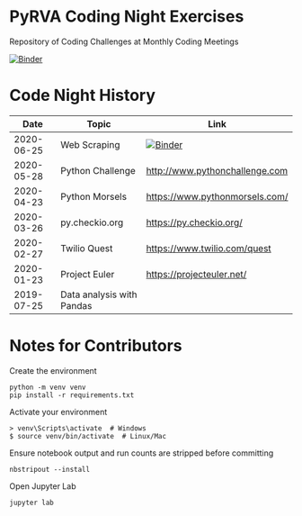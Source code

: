 # PyRVA Coding Night Exercises
Repository of Coding Challenges at Monthly Coding Meetings

[![Binder](https://mybinder.org/badge_logo.svg)](https://mybinder.org/v2/gh/pyrva/coding_night/master)

# Code Night History

Date | Topic | Link
---|---|---
2020-06-25 | Web Scraping | [![Binder](https://mybinder.org/badge_logo.svg)](https://mybinder.org/v2/gh/pyrva/coding_night/master?filepath=2020-06-25/Challenge.ipynb)
2020-05-28 | Python Challenge | http://www.pythonchallenge.com
2020-04-23 | Python Morsels | https://www.pythonmorsels.com/
2020-03-26 | py.checkio.org | https://py.checkio.org/
2020-02-27 | Twilio Quest | https://www.twilio.com/quest
2020-01-23 | Project Euler | https://projecteuler.net/
2019-07-25 | Data analysis with Pandas | 

# Notes for Contributors

Create the environment

    python -m venv venv
    pip install -r requirements.txt

Activate your environment

    > venv\Scripts\activate  # Windows
    $ source venv/bin/activate  # Linux/Mac

Ensure notebook output and run counts are stripped before committing
    
    nbstripout --install

Open Jupyter Lab

    jupyter lab
